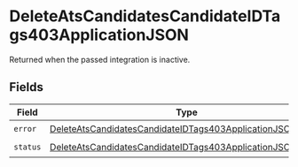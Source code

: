 # DeleteAtsCandidatesCandidateIDTags403ApplicationJSON

Returned when the passed integration is inactive.


## Fields

| Field                                                                                                                                               | Type                                                                                                                                                | Required                                                                                                                                            | Description                                                                                                                                         |
| --------------------------------------------------------------------------------------------------------------------------------------------------- | --------------------------------------------------------------------------------------------------------------------------------------------------- | --------------------------------------------------------------------------------------------------------------------------------------------------- | --------------------------------------------------------------------------------------------------------------------------------------------------- |
| `error`                                                                                                                                             | [DeleteAtsCandidatesCandidateIDTags403ApplicationJSONError](../../models/operations/deleteatscandidatescandidateidtags403applicationjsonerror.md)   | :heavy_check_mark:                                                                                                                                  | N/A                                                                                                                                                 |
| `status`                                                                                                                                            | [DeleteAtsCandidatesCandidateIDTags403ApplicationJSONStatus](../../models/operations/deleteatscandidatescandidateidtags403applicationjsonstatus.md) | :heavy_check_mark:                                                                                                                                  | N/A                                                                                                                                                 |